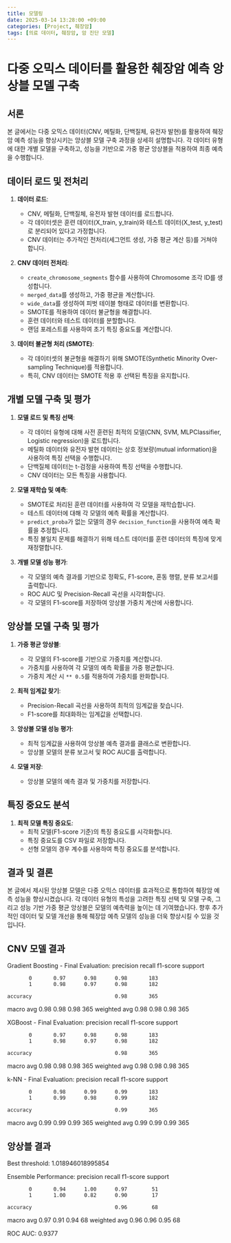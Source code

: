 ```yaml
---
title: 모델링
date: 2025-03-14 13:28:00 +09:00
categories: [Project, 췌장암]
tags: [의료 데이터, 췌장암, 암 진단 모델]
---
```


# 다중 오믹스 데이터를 활용한 췌장암 예측 앙상블 모델 구축

## 서론

본 글에서는 다중 오믹스 데이터(CNV, 메틸화, 단백질체, 유전자 발현)를 활용하여 췌장암 예측 성능을 향상시키는 앙상블 모델 구축 과정을 상세히 설명합니다. 각 데이터 유형에 대한 개별 모델을 구축하고, 성능을 기반으로 가중 평균 앙상블을 적용하여 최종 예측을 수행합니다.

## 데이터 로드 및 전처리

1.  **데이터 로드**:
    * CNV, 메틸화, 단백질체, 유전자 발현 데이터를 로드합니다.
    * 각 데이터셋은 훈련 데이터(X_train, y_train)와 테스트 데이터(X_test, y_test)로 분리되어 있다고 가정합니다.
    * CNV 데이터는 추가적인 전처리(세그먼트 생성, 가중 평균 계산 등)를 거쳐야 합니다.

2.  **CNV 데이터 전처리**:
    * `create_chromosome_segments` 함수를 사용하여 Chromosome 조각 ID를 생성합니다.
    * `merged_data`를 생성하고, 가중 평균을 계산합니다.
    * `wide_data`를 생성하여 피벗 테이블 형태로 데이터를 변환합니다.
    * SMOTE를 적용하여 데이터 불균형을 해결합니다.
    * 훈련 데이터와 테스트 데이터를 분할합니다.
    * 랜덤 포레스트를 사용하여 초기 특징 중요도를 계산합니다.

3.  **데이터 불균형 처리 (SMOTE)**:
    * 각 데이터셋의 불균형을 해결하기 위해 SMOTE(Synthetic Minority Over-sampling Technique)를 적용합니다.
    * 특히, CNV 데이터는 SMOTE 적용 후 선택된 특징을 유지합니다.

## 개별 모델 구축 및 평가

1.  **모델 로드 및 특징 선택**:
    * 각 데이터 유형에 대해 사전 훈련된 최적의 모델(CNN, SVM, MLPClassifier, Logistic regression)을 로드합니다.
    * 메틸화 데이터와 유전자 발현 데이터는 상호 정보량(mutual information)을 사용하여 특징 선택을 수행합니다.
    * 단백질체 데이터는 t-검정을 사용하여 특징 선택을 수행합니다.
    * CNV 데이터는 모든 특징을 사용합니다.

2.  **모델 재학습 및 예측**:
    * SMOTE로 처리된 훈련 데이터를 사용하여 각 모델을 재학습합니다.
    * 테스트 데이터에 대해 각 모델의 예측 확률을 계산합니다.
    * `predict_proba`가 없는 모델의 경우 `decision_function`을 사용하여 예측 확률을 추정합니다.
    * 특징 불일치 문제를 해결하기 위해 테스트 데이터를 훈련 데이터의 특징에 맞게 재정렬합니다.

3.  **개별 모델 성능 평가**:
    * 각 모델의 예측 결과를 기반으로 정확도, F1-score, 혼동 행렬, 분류 보고서를 출력합니다.
    * ROC AUC 및 Precision-Recall 곡선을 시각화합니다.
    * 각 모델의 F1-score를 저장하여 앙상블 가중치 계산에 사용합니다.

## 앙상블 모델 구축 및 평가

1.  **가중 평균 앙상블**:
    * 각 모델의 F1-score를 기반으로 가중치를 계산합니다.
    * 가중치를 사용하여 각 모델의 예측 확률을 가중 평균합니다.
    * 가중치 계산 시 `** 0.5`를 적용하여 가중치를 완화합니다.

2.  **최적 임계값 찾기**:
    * Precision-Recall 곡선을 사용하여 최적의 임계값을 찾습니다.
    * F1-score를 최대화하는 임계값을 선택합니다.

3.  **앙상블 모델 성능 평가**:
    * 최적 임계값을 사용하여 앙상블 예측 결과를 클래스로 변환합니다.
    * 앙상블 모델의 분류 보고서 및 ROC AUC를 출력합니다.

4.  **모델 저장**:
    * 앙상블 모델의 예측 결과 및 가중치를 저장합니다.

## 특징 중요도 분석

1.  **최적 모델 특징 중요도**:
    * 최적 모델(F1-score 기준)의 특징 중요도를 시각화합니다.
    * 특징 중요도를 CSV 파일로 저장합니다.
    * 선형 모델의 경우 계수를 사용하여 특징 중요도를 분석합니다.

## 결과 및 결론

본 글에서 제시된 앙상블 모델은 다중 오믹스 데이터를 효과적으로 통합하여 췌장암 예측 성능을 향상시켰습니다. 각 데이터 유형의 특성을 고려한 특징 선택 및 모델 구축, 그리고 성능 기반 가중 평균 앙상블은 모델의 예측력을 높이는 데 기여했습니다. 향후 추가적인 데이터 및 모델 개선을 통해 췌장암 예측 모델의 성능을 더욱 향상시킬 수 있을 것입니다.

## CNV 모델 결과

Gradient Boosting - Final Evaluation:
              precision    recall  f1-score   support

           0       0.97      0.98      0.98       183
           1       0.98      0.97      0.98       182

    accuracy                           0.98       365
   macro avg       0.98      0.98      0.98       365
weighted avg       0.98      0.98      0.98       365


XGBoost - Final Evaluation:
              precision    recall  f1-score   support

           0       0.97      0.98      0.98       183
           1       0.98      0.97      0.98       182

    accuracy                           0.98       365
   macro avg       0.98      0.98      0.98       365
weighted avg       0.98      0.98      0.98       365


k-NN - Final Evaluation:
              precision    recall  f1-score   support

           0       0.98      0.99      0.99       183
           1       0.99      0.98      0.99       182

    accuracy                           0.99       365
   macro avg       0.99      0.99      0.99       365
weighted avg       0.99      0.99      0.99       365




## 앙상블 결과

Best threshold: 1.018946018995854

Ensemble Performance:
              precision    recall  f1-score   support

           0       0.94      1.00      0.97        51
           1       1.00      0.82      0.90        17

    accuracy                           0.96        68
   macro avg       0.97      0.91      0.94        68
weighted avg       0.96      0.96      0.95        68

ROC AUC: 0.9377
